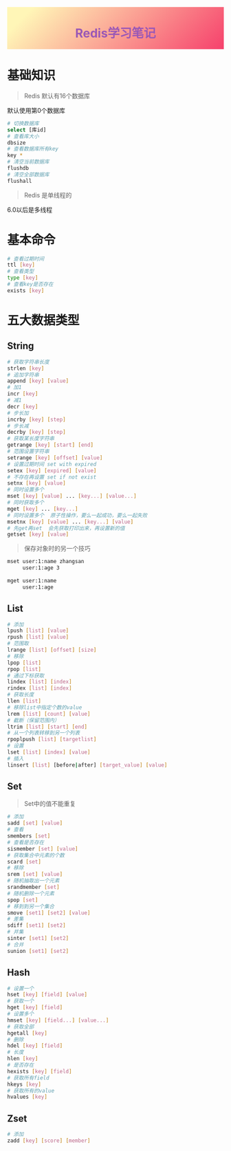 <div id="title" style="display:flex;
        justify-content:center;
        align-items:center;
        background-image: linear-gradient( 135deg, #FFF6B7 10%, #F6416C 100%);">
   <h1 align="center" style="color:#9b59b6;border-bottom:none;">Redis学习笔记</h1>
</div>



# 基础知识

> Redis 默认有16个数据库

默认使用第0个数据库

```bash
# 切换数据库
select [库id]
# 查看库大小
dbsize
# 查看数据库所有key
key *
# 清空当前数据库
flushdb
# 清空全部数据库
flushall
```



> Redis 是单线程的

6.0以后是多线程





# 基本命令

 ```bash
# 查看过期时间
ttl [key]
# 查看类型
type [key]
# 查看key是否存在
exists [key]
 ```



# 五大数据类型

## String

```bash
# 获取字符串长度
strlen [key]
# 追加字符串
append [key] [value]
# 加1
incr [key]
# 减1
decr [key]
# 步长加
incrby [key] [step]
# 步长减
decrby [key] [step]
# 获取某长度字符串
getrange [key] [start] [end]
# 范围设置字符串
setrange [key] [offset] [value]
# 设置过期时间 set with expired
setex [key] [expired] [value]
# 不存在再设置 set if not exist
setnx [key] [value]
# 同时设置多个
mset [key] [value] ... [key...] [value...]
# 同时获取多个
mget [key] ... [key...]
# 同时设置多个  原子性操作，要么一起成功，要么一起失败
msetnx [key] [value] ... [key...] [value]
# 先get再set  会先获取打印出来，再设置新的值
getset [key] [value]
```



> 保存对象时的另一个技巧

```bash
mset user:1:name zhangsan 
     user:1:age 3
     
mget user:1:name
	 user:1:age
```





## List

```bash
# 添加
lpush [list] [value]
rpush [list] [value]
# 范围取
lrange [list] [offset] [size]
# 移除
lpop [list]
rpop [list]
# 通过下标获取
lindex [list] [index]
rindex [list] [index]
# 获取长度
llen [list]
# 移除list中指定个数的value
lrem [list] [count] [value]
# 截断（保留范围内）
ltrim [list] [start] [end]
# 从一个列表转移到另一个列表
rpoplpush [list] [targetlist]
# 设置
lset [list] [index] [value]
# 插入
linsert [list] [before|after] [target_value] [value]
```



## Set

> Set中的值不能重复

```bash
# 添加
sadd [set] [value]
# 查看
smembers [set]
# 查看是否存在
sismember [set] [value]
# 获取集合中元素的个数
scard [set]
# 移除
srem [set] [value]
# 随机抽取出一个元素
srandmember [set]
# 随机删除一个元素
spop [set]
# 移到到另一个集合
smove [set1] [set2] [value]
# 差集
sdiff [set1] [set2]
# 并集
sinter [set1] [set2]
# 合并
sunion [set1] [set2]
```

## Hash

```bash
# 设置一个
hset [key] [field] [value]
# 获取一个
hget [key] [field]
# 设置多个
hmset [key] [field...] [value...]
# 获取全部
hgetall [key]
# 删除
hdel [key] [field]
# 长度
hlen [key]
# 是否存在
hexists [key] [field]
# 获取所有field
hkeys [key]
# 获取所有的value
hvalues [key]
```



## Zset

```bash
# 添加
zadd [key] [score] [member]
```

